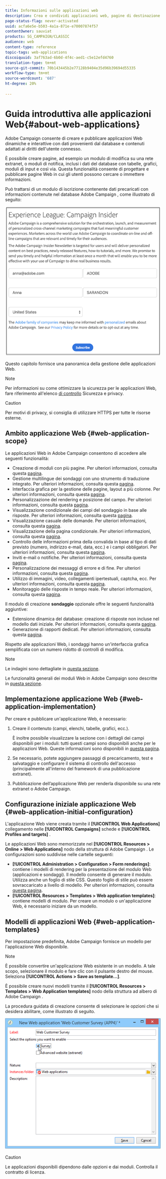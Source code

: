 ```yaml
---
title: Informazioni sulle applicazioni web
description: Crea e condividi applicazioni web, pagine di destinazione e sondaggi dinamici.
page-status-flag: never-activated
uuid: acfa6e5e-b503-4a1a-871e-e70007874f57
contentOwner: sauviat
products: SG_CAMPAIGN/CLASSIC
audience: web
content-type: reference
topic-tags: web-applications
discoiquuid: 3af763ad-6b0d-4f4c-aed1-c5e12efd4760
translation-type: tm+mt
source-git-commit: 70b143445b2e77128b9404e35d96b39694d55335
workflow-type: tm+mt
source-wordcount: '687'
ht-degree: 20%

---
```



# Guida introduttiva alle applicazioni Web{#about-web-applications}

 Adobe Campaign consente di creare e pubblicare applicazioni Web dinamiche e interattive con dati provenienti dal database e contenuti adattati ai diritti dell&#39;utente connesso.

È possibile creare pagine, ad esempio un modulo di modifica su una rete extranet, o moduli di notifica, inclusi i dati del database con tabelle, grafici, moduli di input e così via. Questa funzionalità consente di progettare e pubblicare pagine Web in cui gli utenti possono cercare o immettere informazioni.

Può trattarsi di un modulo di iscrizione contenente dati precaricati con informazioni contenute nel database Adobe Campaign , come illustrato di seguito:

![](assets/webapp_form_sample.png)

Questo capitolo fornisce una panoramica della gestione delle applicazioni Web.

>[!NOTE]
>
>Per informazioni su come ottimizzare la sicurezza per le applicazioni Web, fare riferimento all&#39;elenco [di controllo](https://helpx.adobe.com/it/campaign/kb/acc-security.html) Sicurezza e privacy.

>[!CAUTION]
>
>Per motivi di privacy, si consiglia di utilizzare HTTPS per tutte le risorse esterne.

## Ambito applicazione Web {#web-application-scope}

Le applicazioni Web in  Adobe Campaign consentono di accedere alle seguenti funzionalità:

* Creazione di moduli con più pagine. Per ulteriori informazioni, consulta questa [pagina](../../web/using/about-web-forms.md).
* Gestione multilingue dei sondaggi con uno strumento di traduzione integrato. Per ulteriori informazioni, consulta questa [pagina](../../web/using/translating-a-web-application.md).
* Interfaccia grafica per la gestione delle pagine, layout a più colonne. Per ulteriori informazioni, consulta questa [pagina](../../web/using/designing-a-web-application.md).
* Personalizzazione del rendering e posizione del campo. Per ulteriori informazioni, consulta questa [pagina](../../web/using/editing-content.md#adding-personalization-content).
* Visualizzazione condizionale dei campi del sondaggio in base alle risposte. Per ulteriori informazioni, consulta questa [pagina](../../web/using/form-rendering.md#defining-fields-conditional-display).
* Visualizzazione casuale delle domande. Per ulteriori informazioni, consulta questa [pagina](../../web/using/building-a-survey.md#adding-questions).
* Visualizzazione della pagina condizionale. Per ulteriori informazioni, consulta questa [pagina](../../web/using/defining-web-forms-page-sequencing.md#conditional-page-display).
* Controllo delle informazioni prima della convalida in base al tipo di dati previsto (numero, indirizzo e-mail, data, ecc.) e i campi obbligatori. Per ulteriori informazioni, consulta questa [pagina](../../web/using/form-rendering.md#defining-control-settings).
* Inviti e-mail o notifiche. Per ulteriori informazioni, consulta questa [pagina](../../web/using/publishing-a-web-form.md#delivering-a-form-via-email).
* Personalizzazione dei messaggi di errore e di fine. Per ulteriori informazioni, consulta questa [pagina](../../web/using/defining-web-forms-properties.md#setting-up-an-error-page).
* Utilizzo di immagini, video, collegamenti ipertestuali, captcha, ecc. Per ulteriori informazioni, consulta questa [pagina](../../web/using/editing-content.md).
* Monitoraggio delle risposte in tempo reale. Per ulteriori informazioni, consulta questa [pagina](../../web/using/publish--track-and-use-collected-data.md#response-tracking).

Il modulo di creazione **sondaggio** opzionale offre le seguenti funzionalità aggiuntive:

* Estensione dinamica del database: creazione di risposte non incluse nel modello dati iniziale. Per ulteriori informazioni, consulta questa [pagina](../../web/using/managing-answers.md#storing-collected-answers).
* Generazione di rapporti dedicati. Per ulteriori informazioni, consulta questa [pagina](../../web/using/publish--track-and-use-collected-data.md#reports-on-surveys).

Rispetto alle applicazioni Web, i sondaggi hanno un&#39;interfaccia grafica semplificata con un numero ridotto di controlli di modifica.

>[!NOTE]
>
>Le indagini sono dettagliate in [questa sezione](../../web/using/about-surveys.md).
>
>Le funzionalità generali dei moduli Web in  Adobe Campaign sono descritte in [questa sezione](../../web/using/about-web-forms.md).

## Implementazione applicazione Web {#web-application-implementation}

Per creare e pubblicare un&#39;applicazione Web, è necessario:

1. Creare il contenuto (campi, elenchi, tabelle, grafici, ecc.).

   È inoltre possibile visualizzare la sezione con i dettagli dei campi disponibili per i moduli: tutti questi campi sono disponibili anche per le applicazioni Web. Queste informazioni sono disponibili in [questa pagina](../../web/using/adding-fields-to-a-web-form.md).

1. Se necessario, potete aggiungere passaggi di precaricamento, test e salvataggio e configurare il sistema di controllo dell&#39;accesso (principalmente all&#39;interno del framework di una pubblicazione extranet).
1. Pubblicazione dell’applicazione Web per renderla disponibile su una rete extranet o  Adobe Campaign.

## Configurazione iniziale applicazione Web {#web-application-initial-configuration}

L&#39;applicazione Web viene creata tramite il **[!UICONTROL Web Applications]** collegamento nelle **[!UICONTROL Campaigns]** schede e **[!UICONTROL Profiles and targets]** .

Le applicazioni Web sono memorizzate nel **[!UICONTROL Resources > Online > Web Applications]** nodo della struttura di Adobe Campaign . Le configurazioni sono suddivise nelle cartelle seguenti:

* **[!UICONTROL Administration > Configuration > Form renderings]**: contiene i modelli di rendering per la presentazione del modulo Web (applicazioni e sondaggi). Il modello consente di generare il modulo. Utilizza anche un foglio di stile CSS. Questo foglio di stile può essere sovraccaricato a livello di modello. Per ulteriori informazioni, consulta [questa pagina](../../web/using/form-rendering.md#selecting-the-form-rendering-template).
* **[!UICONTROL Resources > Templates > Web application templates]**: contiene modelli di modulo. Per creare un modulo o un&#39;applicazione Web, è necessario iniziare da un modello.

## Modelli di applicazioni Web {#web-application-templates}

Per impostazione predefinita,  Adobe Campaign fornisce un modello per l&#39;applicazione Web disponibile.

>[!NOTE]
>
>È possibile convertire un&#39;applicazione Web esistente in un modello. A tale scopo, selezionare il modulo e fare clic con il pulsante destro del mouse. Seleziona **[!UICONTROL Actions > Save as template...]**.

È possibile creare nuovi modelli tramite il **[!UICONTROL Resources > Templates > Web Application templates]** nodo della struttura ad albero di Adobe Campaign .

La procedura guidata di creazione consente di selezionare le opzioni che si desidera abilitare, come illustrato di seguito.

![](assets/webapp_create_template.png)

>[!CAUTION]
>
>Le applicazioni disponibili dipendono dalle opzioni e dai moduli. Controlla il contratto di licenza.

